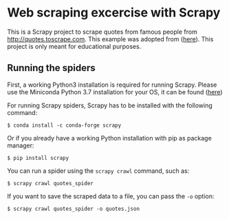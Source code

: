 # Web scraping excercise with Scrapy

This is a Scrapy project to scrape quotes from famous people from http://quotes.toscrape.com.
This example was adopted from ([here](https://github.com/scrapinghub/spidyquotes)).
This project is only meant for educational purposes.

## Running the spiders

First, a working Python3 installation is required for running Scrapy.
Please use the Miniconda Python 3.7 installation for your OS, it can be found ([here](https://docs.conda.io/en/latest/miniconda.html))

For running Scrapy spiders, Scrapy has to be installed with the following command:
    
    $ conda install -c conda-forge scrapy 

Or if you already have a working Python installation with pip as package manager:

    $ pip install scrapy

You can run a spider using the `scrapy crawl` command, such as:

    $ scrapy crawl quotes_spider

If you want to save the scraped data to a file, you can pass the `-o` option:
    
    $ scrapy crawl quotes_spider -o quotes.json
